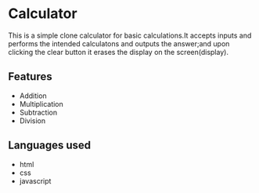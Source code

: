 # Calculator

This is a simple  clone calculator for basic calculations.It accepts inputs and performs the intended calculatons and outputs the answer;and upon clicking the clear button it erases the display on the screen(display).

## Features

- Addition
- Multiplication
- Subtraction
- Division

## Languages used

- html
- css
- javascript


